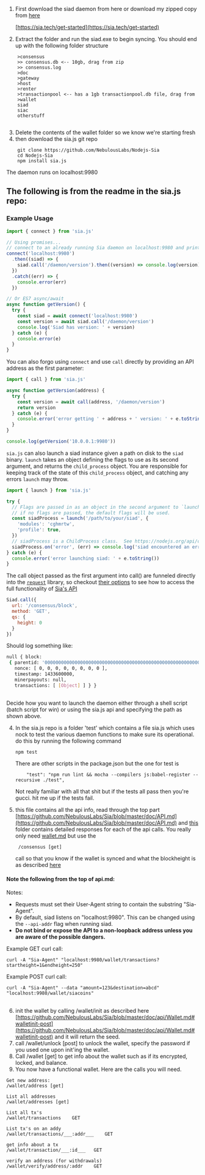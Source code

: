 1. First download the siad daemon from here or download my zipped copy from [here]()

	  [https://sia.tech/get-started](https://sia.tech/get-started)

2. Extract the folder and run the siad.exe to begin syncing.  You should end up with the following folder structure   
```
	>consensus
	>> consensus.db <-- 10gb, drag from zip
	>> consensus.log
	>doc
	>gateway
	>host
	>renter
	>transactionpool <-- has a 1gb transactionpool.db file, drag from 
	>wallet 
	siad
    siac
    otherstuff
	
```
3. Delete the contents of the wallet folder so we know we're starting fresh
4. then download the sia.js git repo 
```
	git clone https://github.com/NebulousLabs/Nodejs-Sia
	cd Nodejs-Sia
	npm install sia.js
```
The daemon runs on localhost:9980 

## The following is from the readme in the sia.js repo:


### Example Usage

```js
import { connect } from 'sia.js'

// Using promises...
// connect to an already running Sia daemon on localhost:9980 and print its version
connect('localhost:9980')
  .then((siad) => {
    siad.call('/daemon/version').then((version) => console.log(version))
  })
  .catch((err) => {
    console.error(err)
  })

// Or ES7 async/await
async function getVersion() {
  try {
    const siad = await connect('localhost:9980')
    const version = await siad.call('/daemon/version')
    console.log('Siad has version: ' + version)
  } catch (e) {
    console.error(e)
  }
}

```
You can also forgo using `connect` and use `call` directly by providing an API address as the first parameter:

```js
import { call } from 'sia.js'

async function getVersion(address) {
  try {
    const version = await call(address, '/daemon/version')
    return version
  } catch (e) {
    console.error('error getting ' + address + ' version: ' + e.toString())
  }
}

console.log(getVersion('10.0.0.1:9980'))
```

`sia.js` can also launch a siad instance given a path on disk to the `siad` binary.  `launch` takes an object defining the flags to use as its second argument, and returns the `child_process` object.  You are responsible for keeping track of the state of this `child_process` object, and catching any errors `launch` may throw.

```js
import { launch } from 'sia.js'

try {
  // Flags are passed in as an object in the second argument to `launch`.
  // if no flags are passed, the default flags will be used.
  const siadProcess = launch('/path/to/your/siad', {
    'modules': 'cghmrtw',
    'profile': true,
  })
  // siadProcess is a ChildProcess class.  See https://nodejs.org/api/child_process.html#child_process_class_childprocess for more information on what you can do with it.
  siadProcess.on('error', (err) => console.log('siad encountered an error ' + err))
} catch (e) {
  console.error('error launching siad: ' + e.toString())
}
```

The call object passed as the first argument into call() are funneled directly
into the [`request`](https://github.com/request/request) library, so checkout
[their options](https://github.com/request/request#requestoptions-callback) to
see how to access the full functionality of [Sia's
API](https://github.com/NebulousLabs/Sia/blob/master/doc/API.md)

```js
Siad.call({
  url: '/consensus/block',
  method: 'GET',
  qs: {
    height: 0
  }
})
```

Should log something like:

```bash
null { block:
 { parentid: '0000000000000000000000000000000000000000000000000000000000000000',
   nonce: [ 0, 0, 0, 0, 0, 0, 0, 0 ],
   timestamp: 1433600000,
   minerpayouts: null,
   transactions: [ [Object] ] } }
```
##

 Decide how you want to launch the daemon either through a shell script (batch script for win) or using the sia.js api and specifying the path as shown above. 
 
4. In the sia.js repo is a folder 'test' which contains a file sia.js which uses nock to test the various daemon functions to make sure its operational.  do this by running the following command
	```
    npm test
    ```
	There are other scripts in the package.json but the one for test is 
    ```
        "test": "npm run lint && mocha --compilers js:babel-register --recursive ./test",
     ```
     Not really familiar with all that shit but if the tests all pass then you're gucci.  hit me up if the tests fail.
     
5. this file contains all the api info, read through the top part [https://github.com/NebulousLabs/Sia/blob/master/doc/API.md](https://github.com/NebulousLabs/Sia/blob/master/doc/API.md) and [this](https://github.com/NebulousLabs/Sia/tree/master/doc/api) folder contains detailed responses for each of the api calls.  You really only need [wallet.md](https://github.com/NebulousLabs/Sia/blob/master/doc/api/Wallet.md) but use the 

		/consensus [get] 
  
	call so that you know if the wallet is synced and what the blockheight is as described [here](https://github.com/NebulousLabs/Sia/blob/master/doc/api/Consensus.md#consensus-get)
    


#### Note the following from the top of api.md:

Notes:
- Requests must set their User-Agent string to contain the substring "Sia-Agent".
- By default, siad listens on "localhost:9980". This can be changed using the
  `--api-addr` flag when running siad.
- **Do not bind or expose the API to a non-loopback address unless you are
  aware of the possible dangers.**

Example GET curl call:
```
curl -A "Sia-Agent" "localhost:9980/wallet/transactions?startheight=1&endheight=250"
```

Example POST curl call:
```
curl -A "Sia-Agent" --data "amount=123&destination=abcd" "localhost:9980/wallet/siacoins"
```
##

6. init the wallet by calling /wallet/init as described here [https://github.com/NebulousLabs/Sia/blob/master/doc/api/Wallet.md#walletinit-post](https://github.com/NebulousLabs/Sia/blob/master/doc/api/Wallet.md#walletinit-post) and it will return the seed. 
7. call /wallet/unlock [post] to unlock the wallet, specify the password if you used one upon init'ing the wallet.
8. Call /wallet [get] to get info about the wallet such as if its encrypted, locked, and balance.
9. You now have a functional wallet.  Here are the calls you will need.
```
Get new address:
/wallet/address [get]

List all addresses
/wallet/addresses [get]

List all tx's
/wallet/transactions	GET

List tx's on an addy
/wallet/transactions/___:addr___	GET

get info about a tx
/wallet/transaction/___:id___	GET

verify an address (for withdrawals)
/wallet/verify/address/:addr	GET

